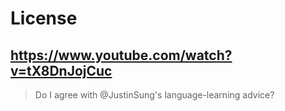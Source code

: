 # License

## https://www.youtube.com/watch?v=tX8DnJojCuc

> Do I agree with @JustinSung's language-learning advice? 
